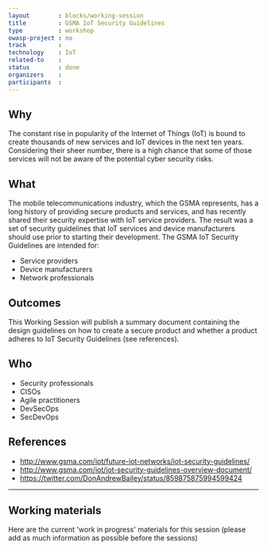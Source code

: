 ```yaml
---
layout        : blocks/working-session
title         : GSMA IoT Security Guidelines
type          : workshop
owasp-project : no
track         :
technology    : IoT
related-to    :
status        : done
organizers    :
participants  :
---
```


## Why

The constant rise in popularity of the Internet of Things (IoT) is bound to create thousands of new services and IoT devices in the next ten years. Considering their sheer number, there is a high chance that some of those services will not be aware of the potential cyber security risks.


## What

The mobile telecommunications industry, which the GSMA represents, has a long history of providing secure products and services, and has recently shared their security expertise with IoT service providers. The result was a set of security guidelines that IoT services and device manufacturers should use prior to starting their development.
The GSMA IoT Security Guidelines are intended for:
- Service providers
- Device manufacturers
- Network professionals

## Outcomes

This Working Session will publish a summary document containing the design guidelines on how to create a secure product and whether a product adheres to IoT Security Guidelines (see references).

## Who

- Security professionals
- CISOs
- Agile practitioners
- DevSecOps
- SecDevOps

## References

  - http://www.gsma.com/iot/future-iot-networks/iot-security-guidelines/
  - http://www.gsma.com/iot/iot-security-guidelines-overview-document/
  - https://twitter.com/DonAndrewBailey/status/859875875994599424

--- 

## Working materials

Here are the current 'work in progress' materials for this session (please add as much information as possible before the sessions)
